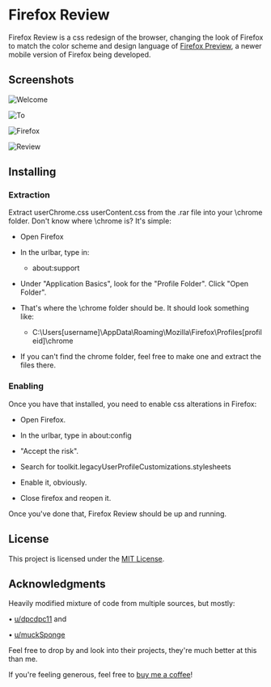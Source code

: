 # Firefox Review

Firefox Review is a css redesign of the browser, changing the look of Firefox to match the color scheme and design language of [Firefox Preview](https://play.google.com/store/apps/details?id=org.mozilla.fenix&hl=en_US), a newer mobile version of Firefox being developed.

## Screenshots

![Welcome](https://i.imgur.com/fpsDT06.png)

![To](https://i.imgur.com/AxQE1Sl.png)

![Firefox](https://i.imgur.com/IBrp7VU.jpg)

![Review](https://i.imgur.com/eGTec3W.png)

## Installing

### Extraction
Extract userChrome.css userContent.css from the .rar file into your \chrome folder.
Don't know where \chrome is? It's simple:
* Open Firefox

* In the urlbar, type in:
	* about:support

* Under "Application Basics", look for the "Profile Folder". Click "Open Folder".

* That's where the \chrome folder should be. It should look something like:
	* C:\Users\[username]\AppData\Roaming\Mozilla\Firefox\Profiles\[profileid]\chrome

* If you can't find the chrome folder, feel free to make one and extract the files there. 

### Enabling
Once you have that installed, you need to enable css alterations in Firefox:
* Open Firefox.

* In the urlbar, type in about:config

* "Accept the risk".

* Search for toolkit.legacyUserProfileCustomizations.stylesheets

* Enable it, obviously.

* Close firefox and reopen it.

Once you've done that, Firefox Review should be up and running.

## License

This project is licensed under the [MIT License](LICENSE.md).

## Acknowledgments

Heavily modified mixture of code from multiple sources, but mostly:

• [u/dpcdpc11](https://www.reddit.com/user/dpcdpc11) and

• [u/muckSponge](https://www.reddit.com/user/muckSponge)

Feel free to drop by and look into their projects, they're much better at this than me.

If you're feeling generous, feel free to [buy me a coffee](https://ko-fi.com/fellowish)!

